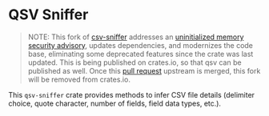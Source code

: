 # QSV Sniffer

> NOTE: This fork of [csv-sniffer](https://github.com/jblondin/csv-sniffer) addresses an [uninitialized memory security advisory](https://github.com/jblondin/csv-sniffer/issues/1),
updates dependencies, and modernizes the code base, eliminating some deprecated features since the crate was last updated.
This is being published on crates.io, so that qsv can be published as well. Once this [pull request](https://github.com/jblondin/csv-sniffer/pull/2) upstream is merged,
this fork will be removed from crates.io.

This `qsv-sniffer` crate provides methods to infer CSV file details (delimiter choice, quote
character, number of fields, field data types, etc.).
